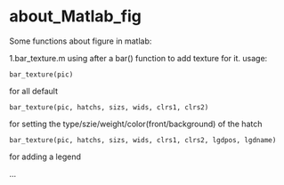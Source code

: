 # about_Matlab_fig


Some functions about figure in matlab:

  1.bar_texture.m
  using after a bar() function to add texture for it.
  usage:
  
    bar_texture(pic) 
    
   for all default
    
    bar_texture(pic, hatchs, sizs, wids, clrs1, clrs2) 
    
   for setting the type/szie/weight/color(front/background) of the hatch
    
    bar_texture(pic, hatchs, sizs, wids, clrs1, clrs2, lgdpos, lgdname) 
    
   for adding a legend
    
  ...
